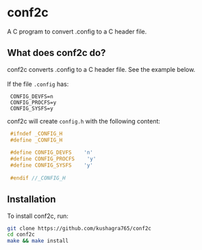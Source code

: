 # conf2c
A C program to convert .config to a C header file.

## What does conf2c do?
conf2c converts .config to a C header file. See the example below.<br/><br/>
If the file `.config` has:<br/>
```
 CONFIG_DEVFS=n
 CONFIG_PROCFS=y
 CONFIG_SYSFS=y
```
conf2c will create `config.h` with the following content:</br>
```c
 #ifndef _CONFIG_H
 #define _CONFIG_H
 
 #define CONFIG_DEVFS    'n'
 #define CONFIG_PROCFS    'y'
 #define CONFIG_SYSFS    'y'
 
 #endif //_CONFIG_H
```


## Installation
To install conf2c, run:
```bash
git clone https://github.com/kushagra765/conf2c
cd conf2c
make && make install
```

